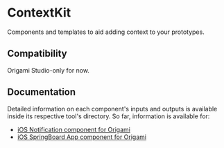# ContextKit
Components and templates to aid adding context to your prototypes.

## Compatibility
Origami Studio-only for now.

## Documentation
Detailed information on each component's inputs and outputs is available inside its respective tool's directory. So far, information is available for:
- [iOS Notification component for Origami](origami/notification.md)
- [iOS SpringBoard App component for Origami](origami/springboard-app.md)
